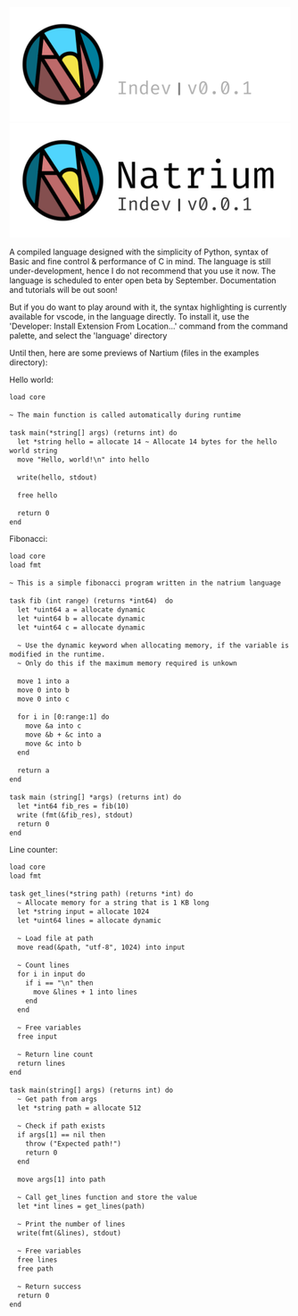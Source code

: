 ![Natrium Logo](./assets/gthub-header-dark.svg#gh-dark-mode-only)
![Natrium Logo](./assets/gthub-header-light.svg#gh-light-mode-only)

A compiled language designed with the simplicity of Python, syntax of Basic and fine control & performance of C in mind. The language is still under-development, hence I do not recommend that you use it now. The language is scheduled to enter open beta by September. Documentation and tutorials will be out soon!

But if you do want to play around with it, the syntax highlighting is currently available for vscode, in the language directly. To install it, use the 'Developer: Install Extension From Location...' command from the command palette, and select the 'language' directory

Until then, here are some previews of Nartium (files in the examples directory):

Hello world:

```
load core

~ The main function is called automatically during runtime

task main(*string[] args) (returns int) do
  let *string hello = allocate 14 ~ Allocate 14 bytes for the hello world string
  move "Hello, world!\n" into hello

  write(hello, stdout)

  free hello

  return 0
end
```

Fibonacci:

```
load core
load fmt

~ This is a simple fibonacci program written in the natrium language

task fib (int range) (returns *int64)  do
  let *uint64 a = allocate dynamic
  let *uint64 b = allocate dynamic
  let *uint64 c = allocate dynamic

  ~ Use the dynamic keyword when allocating memory, if the variable is modified in the runtime.
  ~ Only do this if the maximum memory required is unkown

  move 1 into a
  move 0 into b
  move 0 into c

  for i in [0:range:1] do
    move &a into c
    move &b + &c into a
    move &c into b
  end

  return a
end

task main (string[] *args) (returns int) do
  let *int64 fib_res = fib(10)
  write (fmt(&fib_res), stdout)
  return 0
end
```

Line counter:
```
load core
load fmt

task get_lines(*string path) (returns *int) do
  ~ Allocate memory for a string that is 1 KB long
  let *string input = allocate 1024
  let *uint64 lines = allocate dynamic

  ~ Load file at path
  move read(&path, "utf-8", 1024) into input

  ~ Count lines
  for i in input do
    if i == "\n" then
      move &lines + 1 into lines
    end
  end

  ~ Free variables
  free input

  ~ Return line count
  return lines
end

task main(string[] args) (returns int) do
  ~ Get path from args
  let *string path = allocate 512

  ~ Check if path exists
  if args[1] == nil then
    throw ("Expected path!")
    return 0
  end

  move args[1] into path

  ~ Call get_lines function and store the value
  let *int lines = get_lines(path)

  ~ Print the number of lines
  write(fmt(&lines), stdout)

  ~ Free variables
  free lines
  free path

  ~ Return success
  return 0
end 
```
